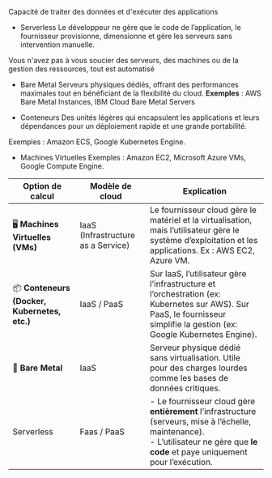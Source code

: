 Capacité de traiter des données et d'exécuter des applications

- Serverless
Le développeur ne gère que le code de l’application, le fournisseur provisionne, dimensionne et gère les serveurs sans intervention manuelle.

Vous n'avez pas à vous soucier des serveurs, des machines ou de la gestion des ressources, tout est automatisé

- Bare Metal
Serveurs physiques dédiés, offrant des performances maximales tout en bénéficiant de la flexibilité du cloud. **Exemples** : AWS Bare Metal Instances, IBM Cloud Bare Metal Servers

- Conteneurs
Des unités légères qui encapsulent les applications et leurs dépendances pour un déploiement rapide et une grande portabilité.

Exemples : Amazon ECS, Google Kubernetes Engine.

- Machines Virtuelles
Exemples : Amazon EC2, Microsoft Azure VMs, Google Compute Engine.


| Option de calcul                             | Modèle de cloud                    | Explication                                                                                                                                                                             |
| -------------------------------------------- | ---------------------------------- | --------------------------------------------------------------------------------------------------------------------------------------------------------------------------------------- |
| 🖥 **Machines Virtuelles (VMs)**             | IaaS (Infrastructure as a Service) | Le fournisseur cloud gère le matériel et la virtualisation, mais l’utilisateur gère le système d’exploitation et les applications. Ex : AWS EC2, Azure VM.                              |
| 📦 **Conteneurs (Docker, Kubernetes, etc.)** | IaaS / PaaS                        | Sur IaaS, l’utilisateur gère l’infrastructure et l’orchestration (ex: Kubernetes sur AWS). Sur PaaS, le fournisseur simplifie la gestion (ex: Google Kubernetes Engine).                |
| 🔧 **Bare Metal**                            | IaaS                               | Serveur physique dédié sans virtualisation. Utile pour des charges lourdes comme les bases de données critiques.                                                                        |
| Serverless                                   | Faas / PaaS                        | - Le fournisseur cloud gère **entièrement** l’infrastructure (serveurs, mise à l’échelle, maintenance).<br>- L’utilisateur ne gère que **le code** et paye uniquement pour l’exécution. |

